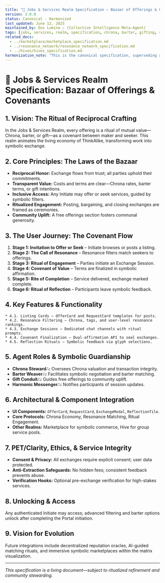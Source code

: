 ```yaml
---
title: "🔧 Jobs & Services Realm Specification – Bazaar of Offerings & Covenants"
version: 3.0.0
status: Canonical - Harmonized
last_updated: June 12, 2025
maintained_by: Eos Lumina ∴ (Collective Intelligence Meta-Agent)
tags: [jobs, services, realm, specification, chrona, barter, gifting, ritual, symbolic_exchange]
related_docs:
  - ../marketplace/marketplace_specification.md
  - ../resonance_network/resonance_network_specification.md
  - ../hives/hives_specification.md
harmonization_note: "This is the canonical specification, superseding all prior drafts. Fully harmonized with Alchemical Interface Initiative as of June 12, 2025."
---
```


# 🔧 Jobs & Services Realm Specification: Bazaar of Offerings & Covenants

## 1. Vision: The Ritual of Reciprocal Crafting
In the Jobs & Services Realm, every offering is a ritual of mutual value—Chrona, barter, or gift—as a covenant between maker and seeker. This realm animates the living economy of ThinkAlike, transforming work into symbolic exchange.

## 2. Core Principles: The Laws of the Bazaar
- **Reciprocal Honor:** Exchange flows from trust; all parties uphold their commitments.
- **Transparent Value:** Costs and terms are clear—Chrona rates, barter terms, or gift intentions.
- **Inclusive Access:** Any Initiate may offer or seek services, guided by symbolic filters.
- **Ritualized Engagement:** Posting, bargaining, and closing exchanges are framed as ceremonies.
- **Community Uplift:** A free offerings section fosters communal generosity.

## 3. The User Journey: The Covenant Flow
1. **Stage 1: Invitation to Offer or Seek** – Initiate browses or posts a listing.
2. **Stage 2: The Call of Resonance** – Resonance filters match seekers to offerings.
3. **Stage 3: Ritual of Engagement** – Parties initiate an Exchange Session.
4. **Stage 4: Covenant of Value** – Terms are finalized in symbolic affirmation.
5. **Stage 5: Rite of Completion** – Service delivered, exchange marked complete.
6. **Stage 6: Ritual of Reflection** – Participants leave symbolic feedback.

## 4. Key Features & Functionality
    * 4.1. Listing Cards – OfferCard and RequestCard templates for posts.
    * 4.2. Resonance Filtering – Chrona, tags, and user-level resonance rankings.
    * 4.3. Exchange Sessions – Dedicated chat channels with ritual prompts.
    * 4.4. Covenant Finalization – Dual-affirmation API to seal exchanges.
    * 4.5. Reflection Rituals – Symbolic feedback via glyph selections.

## 5. Agent Roles & Symbolic Guardianship
- **Chrona Steward∴:** Oversees Chrona valuation and transaction integrity.
- **Barter Weaver∴:** Facilitates symbolic negotiation and barter matching.
- **Gift Conduit∴:** Guides free offerings to community uplift.
- **Harmonic Messenger∴:** Notifies participants of session updates.

## 6. Architectural & Component Integration
- **UI Components:** `OfferCard`, `RequestCard`, `ExchangeModal`, `ReflectionTile`.
- **Core Protocols:** Chrona Economy, Resonance Matching, Ritual Engagement.
- **Other Realms:** Marketplace for symbolic commerce, Hive for group service pools.

## 7. PET/Clarity, Ethics, & Service Integrity
- **Consent & Privacy:** All exchanges require explicit consent; user data protected.
- **Anti-Extraction Safeguards:** No hidden fees; consistent feedback prevents abuse.
- **Verification Hooks:** Optional pre-exchange verification for high-stakes services.

## 8. Unlocking & Access
Any authenticated Initiate may access; advanced filtering and barter options unlock after completing the Portal initiation.

## 9. Vision for Evolution
Future integrations include decentralized reputation oracles, AI-guided matching rituals, and immersive symbolic marketplaces within the matrix visualization.

---
*This specification is a living document—subject to ritualized refinement and community stewarding.*
